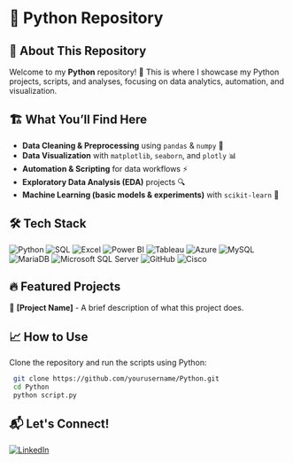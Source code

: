# 🐍 Python Repository

## 📌 About This Repository

Welcome to my **Python** repository! 🚀 This is where I showcase my Python projects, scripts, and analyses, focusing on data analytics, automation, and visualization.

## 🏗️ What You’ll Find Here
- **Data Cleaning & Preprocessing** using `pandas` & `numpy` 🧹
- **Data Visualization** with `matplotlib`, `seaborn`, and `plotly` 📊
- **Automation & Scripting** for data workflows ⚡
- **Exploratory Data Analysis (EDA)** projects 🔍
- **Machine Learning (basic models & experiments)** with `scikit-learn` 🤖

## 🛠️ Tech Stack

![Python](https://img.shields.io/badge/Python-3776AB?style=for-the-badge&logo=python&logoColor=white)
![SQL](https://img.shields.io/badge/SQL-4479A1?style=for-the-badge&logo=postgresql&logoColor=white)
![Excel](https://img.shields.io/badge/Microsoft%20Excel-217346?style=for-the-badge&logo=microsoft-excel&logoColor=white)
![Power BI](https://img.shields.io/badge/Power%20BI-F2C811?style=for-the-badge&logo=powerbi&logoColor=black)
![Tableau](https://img.shields.io/badge/Tableau-E97627?style=for-the-badge&logo=tableau&logoColor=white)
![Azure](https://img.shields.io/badge/Azure-0078D4?style=for-the-badge&logo=microsoft-azure&logoColor=white)
![MySQL](https://img.shields.io/badge/MySQL-4479A1?style=for-the-badge&logo=mysql&logoColor=white)
![MariaDB](https://img.shields.io/badge/MariaDB-003545?style=for-the-badge&logo=mariadb&logoColor=white)
![Microsoft SQL Server](https://img.shields.io/badge/Microsoft%20SQL%20Server-CC2927?style=for-the-badge&logo=microsoft-sql-server&logoColor=white)
![GitHub](https://img.shields.io/badge/GitHub-181717?style=for-the-badge&logo=github&logoColor=white)
![Cisco](https://img.shields.io/badge/Cisco-1BA0D7?style=for-the-badge&logo=cisco&logoColor=white)

## 🔥 Featured Projects
📌 **[Project Name]** - A brief description of what this project does.

## 📈 How to Use
Clone the repository and run the scripts using Python:
```bash
 git clone https://github.com/yourusername/Python.git
 cd Python
 python script.py
```

## 📬 Let's Connect!
[![LinkedIn](https://img.shields.io/badge/LinkedIn-0A66C2?style=for-the-badge&logo=linkedin&logoColor=white)](https://www.linkedin.com/in/malainine-sayad-2a3365106/)
